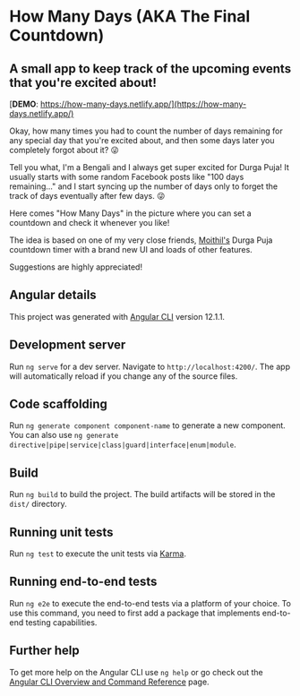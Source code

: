 # How Many Days (AKA The Final Countdown)

## A small app to keep track of the upcoming events that you're excited about!

[**DEMO**: https://how-many-days.netlify.app/](https://how-many-days.netlify.app/)

Okay, how many times you had to count the number of days remaining for any special day that you're excited about, and then some days later you completely forgot about it? 😜

Tell you what, I'm a Bengali and I always get super excited for Durga Puja! It usually starts with some random Facebook posts like "100 days remaining..." and I start syncing up  the number of days only to forget the track of days eventually after few days. 😜

Here comes "How Many Days" in the picture where you can set a countdown and check it whenever you like!

The idea is based on one of my very close friends, [Moithil's](https://github.com/moithil) Durga Puja countdown timer with a brand new UI and loads of other features.

Suggestions are highly appreciated!

## Angular details

This project was generated with [Angular CLI](https://github.com/angular/angular-cli) version 12.1.1.

## Development server

Run `ng serve` for a dev server. Navigate to `http://localhost:4200/`. The app will automatically reload if you change any of the source files.

## Code scaffolding

Run `ng generate component component-name` to generate a new component. You can also use `ng generate directive|pipe|service|class|guard|interface|enum|module`.

## Build

Run `ng build` to build the project. The build artifacts will be stored in the `dist/` directory.

## Running unit tests

Run `ng test` to execute the unit tests via [Karma](https://karma-runner.github.io).

## Running end-to-end tests

Run `ng e2e` to execute the end-to-end tests via a platform of your choice. To use this command, you need to first add a package that implements end-to-end testing capabilities.

## Further help

To get more help on the Angular CLI use `ng help` or go check out the [Angular CLI Overview and Command Reference](https://angular.io/cli) page.
